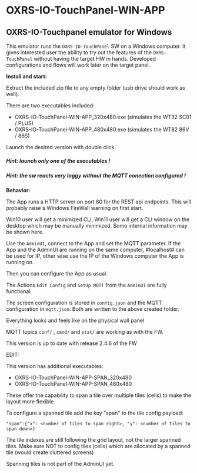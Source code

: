 
# OXRS-IO-TouchPanel-WIN-APP
## OXRS-IO-Touchpanel emulator for Windows

This emulator runs the `OXRS-IO-TouchPanel` SW on a Windows computer. It gives interested user the ability to try out the features of the `OXRS-TouchPanel` without having the target HW in hands. Developed configurations and flows will work later on the target panel.

**Install and start:**

Extract the included zip file to any empty folder (usb drive should work as well).

There are two executables included: 
- OXRS-IO-TouchPanel-WIN-APP_320x480.exe (simulates the WT32 SC01 / PLUS)
- OXRS-IO-TouchPanel-WIN-APP_480x480.exe (simulates the WT82 86V / 86S)
  
Launch the desired version with double click.

##### Hint: launch only one of the executables !

##### Hint: the sw reacts very laggy without the MQTT conection configured !


**Behavior:**

The App runs a HTTP server on port 80 for the REST api endpoints. This will probably raise a Windows FireWall warning on first start.

Win10 user will get a minimized CLI, Win11 user will get a CLI window on the desktop which may be manually minimized. Some internal information may be shown here.

Use the `AdminUI`, connect to the App and set the MQTT parameter. If the App and the AdminUI are running on the same computer, #localhost# can be used for IP, other wise use the IP of the Windows computer the App is running on.

Then you can configure the App as usual.

The Actions `Edit Config` and `SetUp MQTT` from the `AdminUI` are fully functional.

The screen configuration is stored in `config.json` and the MQTT configuration in `mqtt.json`. Both are written to the above created folder.

Everything looks and feels like on the physical wall panel

MQTT topics  `conf/` , `cmnd/` and `stat/` are working as with the FW.

This version is up to date with release 2.4.6 of the FW

EDIT:

This version has additional executables:
- OXRS-IO-TouchPanel-WIN-APP-SPAN_320x480
- OXRS-IO-TouchPanel-WIN-APP-SPAN_480x480

These offer the capability to span a tile over multiple tiles (cells) to make the layout more flexible.

To configure a spanned tile add the key "span" to the tile config payload:

`"span":{"x": <number of tiles to span right>, "y": <number of tiles to span down>}`

The tile indexes are still following the grid layout, not the larger spanned tiles. Make sure NOT to config tiles (cells) which are allocated by a spanned tile (would create cluttered screens)

Spanning tiles is not part of the AdminUI yet.





